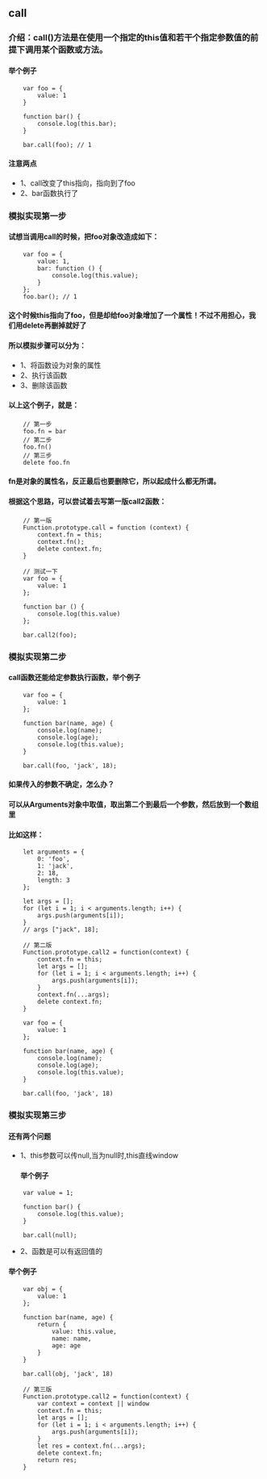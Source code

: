 ## call

### 介绍：call()方法是在使用一个指定的this值和若干个指定参数值的前提下调用某个函数或方法。

#### 举个例子

```
    var foo = {
        value: 1
    }

    function bar() {
        console.log(this.bar);
    }

    bar.call(foo); // 1
```

#### 注意两点
- 1、call改变了this指向，指向到了foo
- 2、bar函数执行了

### 模拟实现第一步

#### 试想当调用call的时候，把foo对象改造成如下：

```
    var foo = {
        value: 1,
        bar: function () {
            console.log(this.value);
        }
    };
    foo.bar(); // 1
```

#### 这个时候this指向了foo，但是却给foo对象增加了一个属性！不过不用担心，我们用delete再删掉就好了

#### 所以模拟步骤可以分为：

- 1、将函数设为对象的属性
- 2、执行该函数
- 3、删除该函数

#### 以上这个例子，就是：

```
    // 第一步
    foo.fn = bar
    // 第二步
    foo.fn()
    // 第三步
    delete foo.fn
```

#### fn是对象的属性名，反正最后也要删除它，所以起成什么都无所谓。

#### 根据这个思路，可以尝试着去写第一版call2函数：

```
    // 第一版
    Function.prototype.call = function (context) {
        context.fn = this;
        context.fn();
        delete context.fn;
    }
    
    // 测试一下
    var foo = {
        value: 1
    };

    function bar () {
        console.log(this.value)
    };

    bar.call2(foo);
```

### 模拟实现第二步

#### call函数还能给定参数执行函数，举个例子

```
    var foo = {
        value: 1
    };

    function bar(name, age) {
        console.log(name);
        console.log(age);
        console.log(this.value);
    }

    bar.call(foo, 'jack', 18);
```

#### 如果传入的参数不确定，怎么办？

#### 可以从Arguments对象中取值，取出第二个到最后一个参数，然后放到一个数组里

#### 比如这样：

```
    let arguments = {
        0: 'foo',
        1: 'jack',
        2: 18,
        length: 3
    };

    let args = [];
    for (let i = 1; i < arguments.length; i++) {
        args.push(arguments[i]);
    }
    // args ["jack", 18];
```

```
    // 第二版
    Function.prototype.call2 = function(context) {
        context.fn = this;
        let args = [];
        for (let i = 1; i < arguments.length; i++) {
            args.push(arguments[i]);
        }
        context.fn(...args);
        delete context.fn;
    }

    var foo = {
        value: 1
    };

    function bar(name, age) {
        console.log(name);
        console.log(age);
        console.log(this.value);
    }

    bar.call(foo, 'jack', 18)

```

### 模拟实现第三步

#### 还有两个问题

- 1、this参数可以传null,当为null时,this直线window
  
  #### 举个例子

```
    var value = 1;
    
    function bar() {
        console.log(this.value);
    }

    bar.call(null);
```
- 2、函数是可以有返回值的

#### 举个例子
  
```
    var obj = {
        value: 1
    };

    function bar(name, age) {
        return {
            value: this.value,
            name: name,
            age: age
        }
    }

    bar.call(obj, 'jack', 18)
```

```
    // 第三版
    Function.prototype.call2 = function(context) {
        var context = context || window
        context.fn = this;
        let args = [];
        for (let i = 1; i < arguments.length; i++) {
            args.push(arguments[i]);
        }
        let res = context.fn(...args);
        delete context.fn;
        return res;
    }
```
 